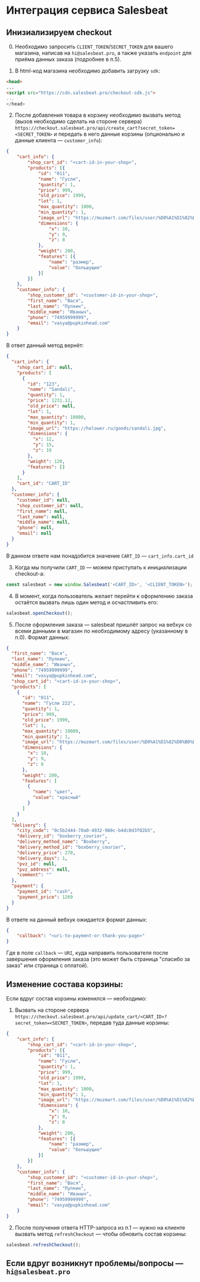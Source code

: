 # Интеграция сервиса Salesbeat

## Инизиализируем checkout

0) Необходимо запросить `CLIENT_TOKEN`/`SECRET_TOKEN` для вашего магазина, написав на `hi@salesbeat.pro`, а также указать `endpoint` для приёма данных заказа (подробнее в п.5).

1) В html-код магазина необходимо добавить загрузку `sdk`:

```html
<head>
...
<script src="https://cdn.salesbeat.pro/checkout-sdk.js">
...
</head>
```

2) После добавления товара в корзину необходимо вызвать метод (вызов необходимо сделать на стороне сервера) `https://checkout.salesbeat.pro/api/create_cart?secret_token=<SECRET_TOKEN>` и передать в него данные корзины (опционально и данные клиента — `customer_info`):

```json
{
    "cart_info": {
        "shop_cart_id": "<cart-id-in-your-shop>",
        "products": [{
            "id": "011",
            "name": "Гусли",
            "quantity": 1,
            "price": 999,
            "old_price": 1999,
            "lot": 1,
            "max_quantity": 1000,
            "min_quantity": 1,
            "image_url": "https://muzmart.com/files/user/%D0%A1%D1%82%D0%B0%D1%82%D1%8C%D0%B8/%D0%93%D1%83%D1%81%D0%BB%D0%B8/%D0%B3%D1%83%D1%81%D0%BB%D0%B8%20%D0%B3%D0%BB%D0%B0%D0%B2%D0%BD%D0%B0%D1%8F.png",
            "dimensions": {
                "x": 10,
                "y": 9,
                "z": 8
            },
            "weight": 200,
            "features": [{
                "name": "размер",
                "value": "большущие"
            }]
        }]
    },
    "customer_info": {
        "shop_customer_id": "<customer-id-in-your-shop>",
        "first_name": "Вася",
        "last_name": "Пупкин",
        "middle_name": "Иваныч",
        "phone": "74959999999",
        "email": "vasya@pupkinhead.com"
    }
}
```

В ответ данный метод вернёт:

```json
{
  "cart_info": {
    "shop_cart_id": null,
    "products": [
      {
        "id": "123",
        "name": "Sandali",
        "quantity": 1,
        "price": 1231.12,
        "old_price": null,
        "lot": 1,
        "max_quantity": 10000,
        "min_quantity": 1,
        "image_url": "https://holower.ru/goods/sandali.jpg",
        "dimensions": {
          "x": 12,
          "y": 15,
          "z": 19
        },
        "weight": 120,
        "features": []
      }
    ],
    "cart_id": "CART_ID"
  },
  "customer_info": {
    "customer_id": null,
    "shop_customer_id": null,
    "first_name": null,
    "last_name": null,
    "middle_name": null,
    "phone": null,
    "email": null
  }
}
```

В данном ответе нам понадобится значение `CART_ID` — `cart_info.cart_id`


3) Когда мы получили `CART_ID` — можем приступать к инициализации checkout-а:

```javascript
const salesbeat = new window.Salesbeat('<CART_ID>', '<CLIENT_TOKEN>');
```

4) В момент, когда пользователь желает перейти к оформлению заказа остаётся вызвать лишь один метод и осчастливить его:

```javascript
salesbeat.openCheckout();
```

5) После оформления заказа — salesbeat пришлёт запрос на вебхук со всеми данными в магазин по необходимому адресу (указанному в п.0). Формат данных:

```json
{
  "first_name": "Вася",
  "last_name": "Пупкин",
  "middle_name": "Иваныч",
  "phone": "74959999999",
  "email": "vasya@pupkinhead.com",
  "shop_cart_id": "<cart-id-in-your-shop>",
  "products": [
    {
      "id": "011",
      "name": "Гусли 222",
      "quantity": 1,
      "price": 999,
      "old_price": 1999,
      "lot": 1,
      "max_quantity": 10000,
      "min_quantity": 1,
      "image_url": "https://muzmart.com/files/user/%D0%A1%D1%82%D0%B0%D1%82%D1%8C%D0%B8/%D0%93%D1%83%D1%81%D0%BB%D0%B8/%D0%B3%D1%83%D1%81%D0%BB%D0%B8%20%D0%B3%D0%BB%D0%B0%D0%B2%D0%BD%D0%B0%D1%8F.png",
      "dimensions": {
        "x": 10,
        "y": 9,
        "z": 8
      },
      "weight": 200,
      "features": [
        {
          "name": "цвет",
          "value": "красный"
        }
      ]
    }
  ],
  "delivery": {
    "city_code": "0c5b2444-70a0-4932-980c-b4dc0d3f02b5",
    "delivery_id": "boxberry_courier",
    "delivery_method_name": "Boxberry",
    "delivery_method_id": "boxberry_courier",
    "delivery_price": 270,
    "delivery_days": 1,
    "pvz_id": null,
    "pvz_address": null,
    "comment": ""
  },
  "payment": {
    "payment_id": "cash",
    "payment_price": 1269
  }
}
```

В ответе на данный вебхук ожидается формат данных:

```json
{
    "callback": "<uri-to-payment-or-thank-you-page>"
}
```

Где в поле `callback` — `URI`, куда направить пользователя после завершения оформления заказа (это может быть страница "спасибо за заказ" или страница с оплатой).


## Изменение состава корзины:

Если вдруг состав корзины изменился — необходимо:

1) Вызвать на стороне сервера `https://checkout.salesbeat.pro/api/update_cart/<CART_ID>?secret_token=<SECRET_TOKEN>`, передав туда данные корзины:

```json
{
    "cart_info": {
        "shop_cart_id": "<cart-id-in-your-shop>",
        "products": [{
            "id": "011",
            "name": "Гусли",
            "quantity": 1,
            "price": 999,
            "old_price": 1999,
            "lot": 1,
            "max_quantity": 1000,
            "min_quantity": 1,
            "image_url": "https://muzmart.com/files/user/%D0%A1%D1%82%D0%B0%D1%82%D1%8C%D0%B8/%D0%93%D1%83%D1%81%D0%BB%D0%B8/%D0%B3%D1%83%D1%81%D0%BB%D0%B8%20%D0%B3%D0%BB%D0%B0%D0%B2%D0%BD%D0%B0%D1%8F.png",
            "dimensions": {
                "x": 10,
                "y": 9,
                "z": 8
            },
            "weight": 200,
            "features": [{
                "name": "размер",
                "value": "большущие"
            }]
        }]
    },
    "customer_info": {
        "shop_customer_id": "<customer-id-in-your-shop>",
        "first_name": "Вася",
        "last_name": "Пупкин",
        "middle_name": "Иваныч",
        "phone": "74959999999",
        "email": "vasya@pupkinhead.com"
    }
}
```

2) После получения ответа HTTP-запроса из п.1 — нужно на клиенте вызвать метод `refreshCheckout` — чтобы обновить состав корзины:

```javascript
salesbeat.refreshCheckout();
```


## Если вдруг возникнут проблемы/вопросы — `hi@salesbeat.pro`
